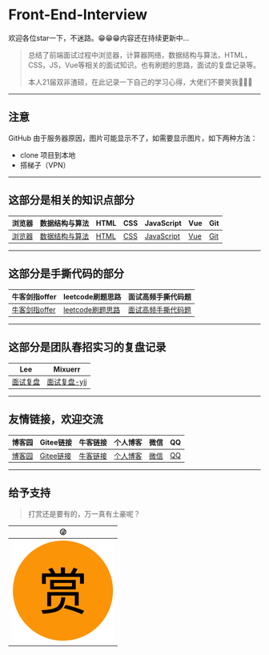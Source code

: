 # Front-End-Interview

欢迎各位star一下，不迷路。😁😁😁内容还在持续更新中...

> 总结了前端面试过程中浏览器，计算器网络，数据结构与算法，HTML，CSS，JS，Vue等相关的面试知识。也有刷题的思路，面试的复盘记录等。
>
> 本人21届双非渣硕，在此记录一下自己的学习心得，大佬们不要笑我🤣🤣🤣

---

## 注意

GitHub 由于服务器原因，图片可能显示不了，如需要显示图片，如下两种方法：

- clone 项目到本地
- 搭梯子（VPN）

---

## 这部分是相关的知识点部分

|浏览器|数据结构与算法|HTML|CSS|JavaScript|Vue|Git
|---|---|---|---|---|---|---|
|[浏览器](./01.浏览器/浏览器.md)|[数据结构与算法](./02.数据结构与算法/数据结构与算法.md)|[HTML](03.HTML/html.md)|[CSS](./04.CSS/css.md)|[JavaScript](05.JavaScript/js.md)|[Vue](./06.Vue/vue.md)|[Git](./10.git常用指令/git常用指令.md)

---

## 这部分是手撕代码的部分

|牛客剑指offer|leetcode刷题思路|面试高频手撕代码题|
|---|---|---|
|[牛客剑指offer](./07.算法刷题/牛客网%20-%20剑指offer.md)|[leetcode刷题思路](./07.算法刷题/leetcode思路.md)|[面试高频手撕代码题](./08.面试高频手撕代码题/面试高频手撕代码题.md)|

---

## 这部分是团队春招实习的复盘记录

|Lee|Mixuerr|
|------|------|
|[面试复盘](./09.面试复盘/面试复盘.md)|[面试复盘-yjj](./09.面试复盘/面试复盘-yjj.md)|

---

## 友情链接，欢迎交流

|博客园|Gitee链接|牛客链接|个人博客|微信 |QQ|
|---|---|---|---|---|---|
|[博客园](https://www.cnblogs.com/muzidaitou)|[Gitee链接](https://gitee.com/lee_van)|[牛客链接](https://www.nowcoder.com/profile/549508843)|[个人博客](https://lf2021.github.io/)|[微信](./images/vx.jpg)|[QQ](./images/qq.jpg)|

---

## 给予支持

> 打赏还是要有的，万一真有土豪呢？

|😜|
|---|
|[![打赏](./images/shang.png)](./images/收款码.png)|

